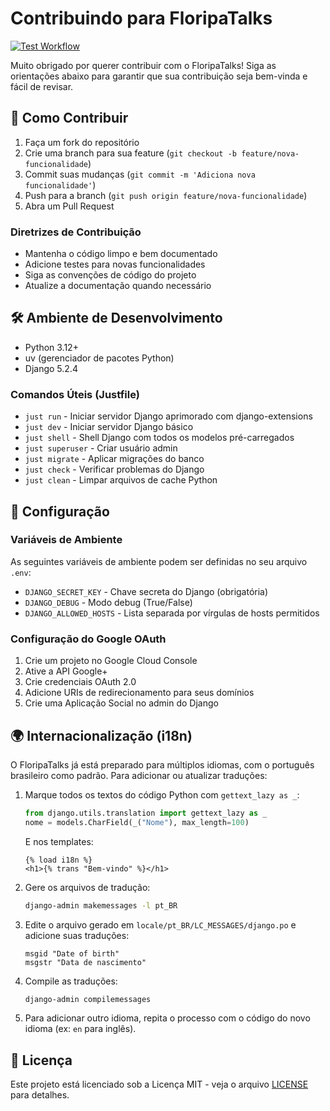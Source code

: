 # Contribuindo para FloripaTalks

[![Test Workflow](https://github.com/rodbv/floripatalks/actions/workflows/test.yml/badge.svg)](https://github.com/rodbv/floripatalks/actions/workflows/test.yml)

Muito obrigado por querer contribuir com o FloripaTalks! Siga as orientações abaixo para garantir que sua contribuição seja bem-vinda e fácil de revisar.

## 🚀 Como Contribuir

1. Faça um fork do repositório
2. Crie uma branch para sua feature (`git checkout -b feature/nova-funcionalidade`)
3. Commit suas mudanças (`git commit -m 'Adiciona nova funcionalidade'`)
4. Push para a branch (`git push origin feature/nova-funcionalidade`)
5. Abra um Pull Request

### Diretrizes de Contribuição
- Mantenha o código limpo e bem documentado
- Adicione testes para novas funcionalidades
- Siga as convenções de código do projeto
- Atualize a documentação quando necessário

## 🛠️ Ambiente de Desenvolvimento

- Python 3.12+
- uv (gerenciador de pacotes Python)
- Django 5.2.4

### Comandos Úteis (Justfile)

- `just run` - Iniciar servidor Django aprimorado com django-extensions
- `just dev` - Iniciar servidor Django básico
- `just shell` - Shell Django com todos os modelos pré-carregados
- `just superuser` - Criar usuário admin
- `just migrate` - Aplicar migrações do banco
- `just check` - Verificar problemas do Django
- `just clean` - Limpar arquivos de cache Python

## 🔧 Configuração

### Variáveis de Ambiente
As seguintes variáveis de ambiente podem ser definidas no seu arquivo `.env`:
- `DJANGO_SECRET_KEY` - Chave secreta do Django (obrigatória)
- `DJANGO_DEBUG` - Modo debug (True/False)
- `DJANGO_ALLOWED_HOSTS` - Lista separada por vírgulas de hosts permitidos

### Configuração do Google OAuth
1. Crie um projeto no Google Cloud Console
2. Ative a API Google+
3. Crie credenciais OAuth 2.0
4. Adicione URIs de redirecionamento para seus domínios
5. Crie uma Aplicação Social no admin do Django

## 🌍 Internacionalização (i18n)

O FloripaTalks já está preparado para múltiplos idiomas, com o português brasileiro como padrão. Para adicionar ou atualizar traduções:

1. Marque todos os textos do código Python com `gettext_lazy as _`:
   ```python
   from django.utils.translation import gettext_lazy as _
   nome = models.CharField(_("Nome"), max_length=100)
   ```
   E nos templates:
   ```django
   {% load i18n %}
   <h1>{% trans "Bem-vindo" %}</h1>
   ```
2. Gere os arquivos de tradução:
   ```sh
   django-admin makemessages -l pt_BR
   ```
3. Edite o arquivo gerado em `locale/pt_BR/LC_MESSAGES/django.po` e adicione suas traduções:
   ```
   msgid "Date of birth"
   msgstr "Data de nascimento"
   ```
4. Compile as traduções:
   ```sh
   django-admin compilemessages
   ```
5. Para adicionar outro idioma, repita o processo com o código do novo idioma (ex: `en` para inglês).

## 📝 Licença

Este projeto está licenciado sob a Licença MIT - veja o arquivo [LICENSE](LICENSE) para detalhes.
